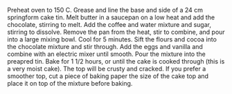 Preheat oven to 150 C. Grease and line the base and side of a 24 cm springform cake tin.
Melt butter in a saucepan on a low heat and add the chocolate, stirring to melt. Add the coffee and water mixture and sugar, stirring to dissolve.
Remove the pan from the heat, stir to combine, and pour into a large mixing bowl. Cool for 5 minutes. Sift the flours and cocoa into the chocolate mixture and stir through. Add the eggs and vanilla and combine with an electric mixer until smooth.
Pour the mixture into the preapred tin. Bake for 1 1/2 hours, or until the cake is cooked through (this is a very moist cake). The top will be crusty and cracked. If you prefer a smoother top, cut a piece of baking paper the size of the cake top and place it on top of the mixture before baking.